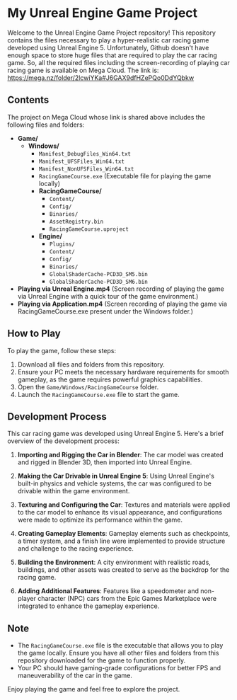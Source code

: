 # My Unreal Engine Game Project

Welcome to the Unreal Engine Game Project repository! This repository contains the files necessary to play a hyper-realistic car racing game developed using Unreal Engine 5. Unfortunately, Github doesn't have enough space to store huge files that are required to play the car racing game. So, all the required files including the screen-recording of playing car racing game is available on Mega Cloud. The link is: https://mega.nz/folder/2lcwiYKa#J6GAX9dfHZePQo0DdYQbkw


## Contents
The project on Mega Cloud whose link is shared above includes the following files and folders:

- **Game/**
  - **Windows/**
    - `Manifest_DebugFiles_Win64.txt`
    - `Manifest_UFSFiles_Win64.txt`
    - `Manifest_NonUFSFiles_Win64.txt`
    - `RacingGameCourse.exe` (Executable file for playing the game locally)
    - **RacingGameCourse/**
      - `Content/`
      - `Config/`
      - `Binaries/`
      - `AssetRegistry.bin`
      - `RacingGameCourse.uproject`
    - **Engine/**
      - `Plugins/`
      - `Content/`
      - `Config/`
      - `Binaries/`
      - `GlobalShaderCache-PCD3D_SM5.bin`
      - `GlobalShaderCache-PCD3D_SM6.bin`
- **Playing via Unreal Engine.mp4** (Screen recording of playing the game via Unreal Engine with a quick tour of the game environment.)
- **Playing via Application.mp4** (Screen recording of playing the game via RacingGameCourse.exe present under the Windows folder.)


## How to Play
To play the game, follow these steps:

1. Download all files and folders from this repository.
2. Ensure your PC meets the necessary hardware requirements for smooth gameplay, as the game requires powerful graphics capabilities.
3. Open the `Game/Windows/RacingGameCourse` folder.
4. Launch the `RacingGameCourse.exe` file to start the game.

## Development Process
This car racing game was developed using Unreal Engine 5. Here's a brief overview of the development process:

1. **Importing and Rigging the Car in Blender**: The car model was created and rigged in Blender 3D, then imported into Unreal Engine.
   
2. **Making the Car Drivable in Unreal Engine 5**: Using Unreal Engine's built-in physics and vehicle systems, the car was configured to be drivable within the game environment.

3. **Texturing and Configuring the Car**: Textures and materials were applied to the car model to enhance its visual appearance, and configurations were made to optimize its performance within the game.

4. **Creating Gameplay Elements**: Gameplay elements such as checkpoints, a timer system, and a finish line were implemented to provide structure and challenge to the racing experience.

5. **Building the Environment**: A city environment with realistic roads, buildings, and other assets was created to serve as the backdrop for the racing game.

6. **Adding Additional Features**: Features like a speedometer and non-player character (NPC) cars from the Epic Games Marketplace were integrated to enhance the gameplay experience.

## Note
- The `RacingGameCourse.exe` file is the executable that allows you to play the game locally. Ensure you have all other files and folders from this repository downloaded for the game to function properly.
- Your PC should have gaming-grade configurations for better FPS and maneuverability of the car in the game.

Enjoy playing the game and feel free to explore the project.
